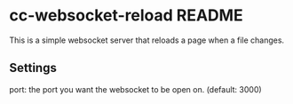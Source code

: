 # cc-websocket-reload README

This is a simple websocket server that reloads a page when a file changes.

## Settings
port: the port you want the websocket to be open on. (default: 3000)